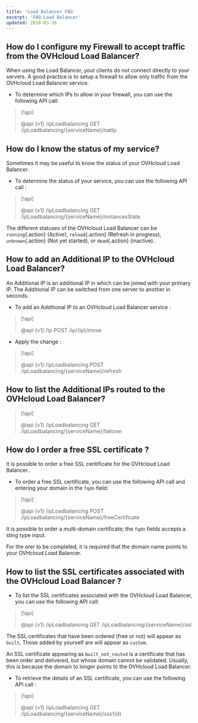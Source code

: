 ```yaml
---
title: 'Load Balancer FAQ'
excerpt: 'FAQ Load Balancer'
updated: 2018-03-26
---
```


## How do I configure my Firewall to accept traffic from the OVHcloud Load Balancer?
When using the Load Balancer, your clients do not connect directly to your servers. A good practice is to setup a firewall to allow only traffic from the OVHcloud Load Balancer service.

- To determine which IPs to allow in your firewall, you can use the following API call:

> [!api]
>
> @api {v1} /ipLoadbalancing GET /ipLoadbalancing/{serviceName}/natIp
> 

## How do I know the status of my service?
Sometimes it may be useful to know the status of your OVHcloud Load Balancer.

- To determine the status of your service, you can use the following API call :

> [!api]
>
> @api {v1} /ipLoadbalancing GET /ipLoadbalancing/{serviceName}/instancesState
> 

The different statuses of the OVHcloud Load Balancer can be `running`{.action} (Active), `reload`{.action} (Refresh in progress), `unknown`{.action} (Not yet started), or `dead`{.action} (inactive).

## How to add an Additional IP to the OVHcloud Load Balancer?
An Additional IP is an additional IP in which can be joined with your primary IP. The Additional IP can be switched from one server to another in seconds.

- To add an Additional IP to an OVHcloud Load Balancer service :

> [!api]
>
> @api {v1} /ip POST /ip/{ip}/move
> 

- Apply the change :

> [!api]
>
> @api {v1} /ipLoadbalancing POST /ipLoadbalancing/{serviceName}/refresh
> 

## How to list the Additional IPs routed to the OVHcloud Load Balancer?

> [!api]
>
> @api {v1} /ipLoadbalancing GET /ipLoadbalancing/{serviceName}/failover
> 

## How do I order a free SSL certificate ?
It is possible to order a free SSL ceritificate for the OVHcloud Load Balancer..

- To order a free SSL certificate, you can use the following API call and entering your domain in the `fqdn` field:

> [!api]
>
> @api {v1} /ipLoadbalancing POST /ipLoadbalancing/{serviceName}/freeCertificate
> 

It is possible to order a multi-domain certificate; the `fqdn` fields accepts a sting type input.

For the orer to be completed, it is required that the domain name points to your OVHcloud Load Balancer.

## How to list the SSL certificates associated with the OVHcloud Load Balancer ?

- To list the SSL certificates associated with the OVHcloud Load Balancer, you can use the following API call:

> [!api]
>
> @api {v1} /ipLoadbalancing GET /ipLoadbalancing/{serviceName}/ssl
>

The SSL certificates that have been ordered (free or not) will appear as `built`. Those added by yourself are will appear as `custom`.

An SSL certificate appearing as `built_not_routed` is a certificate that has been order and delivered, but whose domain cannot be validated. Usually, this is because the domain to longer points to the OVHcloud Load Balancer.

- To retrieve the details of an SSL certificate, you can use the following API call :

> [!api]
>
> @api {v1} /ipLoadbalancing GET /ipLoadbalancing/{serviceName}/ssl/{id}
>

